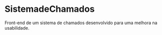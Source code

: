 # SistemadeChamados
Front-end de um sistema de chamados desenvolvido para uma melhora na usabilidade.
